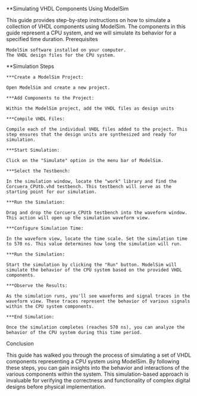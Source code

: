 **Simulating VHDL Components Using ModelSim

This guide provides step-by-step instructions on how to simulate a collection of VHDL components using ModelSim. The components in this guide represent a CPU system, and we will simulate its behavior for a specified time duration.
Prerequisites

    ModelSim software installed on your computer.
    The VHDL design files for the CPU system.

**Simulation Steps

    ***Create a ModelSim Project:

    Open ModelSim and create a new project.

    ***Add Components to the Project:

    Within the ModelSim project, add the VHDL files as design units

    ***Compile VHDL Files:

    Compile each of the individual VHDL files added to the project. This step ensures that the design units are synthesized and ready for simulation.

    ***Start Simulation:

    Click on the "Simulate" option in the menu bar of ModelSim.

    ***Select the Testbench:

    In the simulation window, locate the "work" library and find the Corcuera_CPUtb.vhd testbench. This testbench will serve as the starting point for our simulation.

    ***Run the Simulation:

    Drag and drop the Corcuera_CPUtb testbench into the waveform window. This action will open up the simulation waveform view.

    ***Configure Simulation Time:

    In the waveform view, locate the time scale. Set the simulation time to 570 ns. This value determines how long the simulation will run.

    ***Run the Simulation:

    Start the simulation by clicking the "Run" button. ModelSim will simulate the behavior of the CPU system based on the provided VHDL components.

    ***Observe the Results:

    As the simulation runs, you'll see waveforms and signal traces in the waveform view. These traces represent the behavior of various signals within the CPU system components.

    ***End Simulation:

    Once the simulation completes (reaches 570 ns), you can analyze the behavior of the CPU system during this time period.

Conclusion

This guide has walked you through the process of simulating a set of VHDL components representing a CPU system using ModelSim.
By following these steps, you can gain insights into the behavior and interactions of the various components within the system. 
This simulation-based approach is invaluable for verifying the correctness and functionality of complex digital designs before physical implementation.
